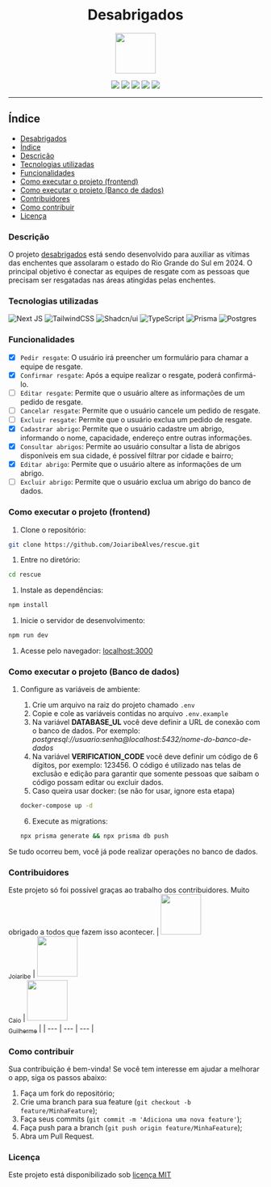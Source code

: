 <div align="center">

# Desabrigados

<img src="./.github/images/logo-blue.png" width="80px" /><br />
</div>

<div align="center">
	<img src="https://img.shields.io/badge/Status-Em%20desenvolvimento-blue" />
 	<img src="https://img.shields.io/badge/Licença-MIT-green" />
 	<img src="https://img.shields.io/badge/PRs-Bem%20vidas-red" />
 	<img src="https://img.shields.io/github/forks/JoiaribeAlves/rescue" />
 	<img src="https://img.shields.io/github/stars/JoiaribeAlves/rescue" />
</div>

---

## Índice

- [Desabrigados](#desabrigados)
- [Índice](#índice)
- [Descrição](#descrição)
- [Tecnologias utilizadas](#tecnologias-utilizadas)
- [Funcionalidades](#funcionalidades)
- [Como executar o projeto (frontend)](#como-executar-o-projeto-frontend)
- [Como executar o projeto (Banco de dados)](#como-executar-o-projeto-banco-de-dados)
- [Contribuidores](#contribuidores)
- [Como contribuir](#como-contribuir)
- [Licença](#licença)

<div id="descricao">

### Descrição

O projeto [desabrigados](https://desabrigados.com.br) está sendo  desenvolvido para auxiliar as vítimas das enchentes que assolaram o estado do Rio Grande do Sul em 2024. O principal objetivo é conectar as equipes de resgate com as pessoas que precisam ser resgatadas nas áreas atingidas pelas enchentes.
</div>

<div id="tecnologias">

### Tecnologias utilizadas

![Next JS](https://img.shields.io/badge/Next-black?style=for-the-badge&logo=next.js&logoColor=white)
![TailwindCSS](https://img.shields.io/badge/tailwindcss-%2338B2AC.svg?style=for-the-badge&logo=tailwind-css&logoColor=white)
![Shadcn/ui](https://img.shields.io/badge/Shadcn/ui-black.svg?style=for-the-badge&logo=shadcn/ui&logoColor=white)
![TypeScript](https://img.shields.io/badge/typescript-%23007ACC.svg?style=for-the-badge&logo=typescript&logoColor=white)
![Prisma](https://img.shields.io/badge/Prisma-3982CE?style=for-the-badge&logo=Prisma&logoColor=white)
![Postgres](https://img.shields.io/badge/postgres-%23316192.svg?style=for-the-badge&logo=postgresql&logoColor=white)
</div>

<div id="funcionalidades">

### Funcionalidades

- [X] `Pedir resgate`: O usuário irá preencher um formulário para chamar a equipe de resgate.
- [X] `Confirmar resgate`: Após a equipe realizar o resgate, poderá confirmá-lo.
- [ ] `Editar resgate`: Permite que o usuário altere as informações de um pedido de resgate.
- [ ] `Cancelar resgate`: Permite que o usuário cancele um pedido de resgate.
- [ ] `Excluir resgate`: Permite que o usuário exclua um pedido de resgate.
- [X] `Cadastrar abrigo`: Permite que o usuário cadastre um abrigo, informando o nome, capacidade, endereço entre outras informações.
- [X] `Consultar abrigos`: Permite ao usuário consultar a lista de abrigos disponíveis em sua cidade, é possível filtrar por cidade e bairro;
- [X] `Editar abrigo`: Permite que o usuário altere as informações de um abrigo.
- [ ] `Excluir abrigo`: Permite que o usuário exclua um abrigo do banco de dados.
</div>

<div id="como-executar-frontend">

### Como executar o projeto (frontend)

1. Clone o repositório:

```bash
git clone https://github.com/JoiaribeAlves/rescue.git
```

1. Entre no diretório:

```bash
cd rescue
```

1. Instale as dependências:

```bash
npm install
```

1. Inicie o servidor de desenvolvimento:

```bash
npm run dev
```

1. Acesse pelo navegador: [localhost:3000](http://localhost:3000)
</div>

<div id="como-executar-banco-de-dados">

### Como executar o projeto (Banco de dados)

1. Configure as variáveis de ambiente:
	1. Crie um arquivo na raiz do projeto chamado `.env`
	1. Copie e cole as variáveis contidas no arquivo `.env.example`
	1. Na variável **DATABASE_UL** você deve definir a URL de conexão com o banco de dados. Por exemplo: _postgresql://usuario:senha@localhost:5432/nome-do-banco-de-dados_
	1. Na variável **VERIFICATION_CODE** você deve definir um código de 6 dígitos, por exemplo: 123456. O código é utilizado nas telas de exclusão e edição para garantir que somente pessoas que saibam o código possam editar ou excluir dados.
	1. Caso queira usar docker: (se não for usar, ignore esta etapa)

	```bash
	docker-compose up -d
	```
	6. Execute as migrations: <br />

	```bash
	npx prisma generate && npx prisma db push
	```

Se tudo ocorreu bem, você já pode realizar operações no banco de dados.
</div>

<div id="contribuidores">

### Contribuidores

Este projeto só foi possível graças ao trabalho dos contribuidores. Muito obrigado a todos que fazem isso acontecer.
| [<img loading="lazy" src="https://avatars.githubusercontent.com/u/102931920?v=4" width=80><br><sub>Joiaribe</sub>](https://github.com/JoiaribeAlves) | [<img loading="lazy" src="https://avatars.githubusercontent.com/u/115363966?v=4" width=80><br><sub>Caio</sub>](https://github.com/CaioMMendes) | [<img loading="lazy" src="https://avatars.githubusercontent.com/u/8629694?v=4" width=80><br><sub>Guilherme</sub>](https://github.com/gbflores) |
| --- | --- | --- |
</div>

<div id="como-contribuir">

### Como contribuir

Sua contribuição é bem-vinda! Se você tem interesse em ajudar a melhorar o app, siga os passos abaixo:

1. Faça um fork do repositório;
1. Crie uma branch para sua feature (`git checkout -b feature/MinhaFeature`);
1. Faça seus commits (`git commit -m 'Adiciona uma nova feature'`);
1. Faça push para a branch (`git push origin feature/MinhaFeature`);
1. Abra um Pull Request.
</div>

<div id="licenca">

### Licença

Este projeto está disponibilizado sob [licença MIT](https://github.com/JoiaribeAlves/rescue/blob/main/License)
</div>
